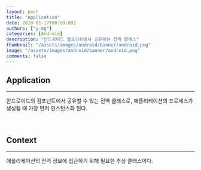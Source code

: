 ```yaml
---
layout: post
title: "Application"
date: 2018-01-17T00:00:00Z
authors: ["y-mg"]
categories: [Android]
description: "안드로이드 컴포넌트에서 공유하는 전역 클래스"
thumbnail: "/assets/images/android/banner/android.png"
image: "/assets/images/android/banner/android.png"
comments: false
---
```


## Application
***
안드로이드의 컴포넌트에서 공유할 수 있는 전역 클래스로, 애플리케이션의 프로세스가 생성될 때 가장 먼저 인스턴스화 된다.
<br/>
<br/>
<br/>



## Context
***
애플리케이션의 전역 정보에 접근하기 위해 필요한 추상 클래스이다.